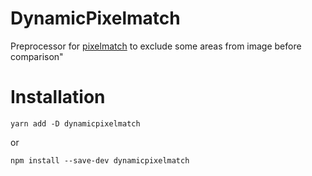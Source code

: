 # DynamicPixelmatch

Preprocessor for [pixelmatch](https://github.com/mapbox/pixelmatch) to exclude some areas from image before comparison"

# Installation

```
yarn add -D dynamicpixelmatch
```
or

```
npm install --save-dev dynamicpixelmatch
```
